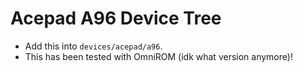 # Acepad A96 Device Tree

* Add this into `devices/acepad/a96`.
* This has been tested with OmniROM (idk what version anymore)!
